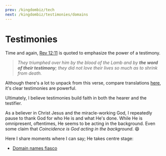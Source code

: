 ```yaml
---
prev: /kingdombiz/tech
next: /kingdombiz/testimonies/domains
---
```


# Testimonies

Time and again, [Rev 12:11][rev.12.11 niv] is quoted to emphasize the power of a testimony.

> _They triumphed over him by the blood of the Lamb and by **the word of their testimony**; they did not love their lives so much as to shrink from death._

Although there's a lot to unpack from this verse, compare translations [here][rev.12.11], it's clear testimonies are powerful.

Ultimately, I believe testimonies build faith in both the hearer and the testifier.

As a believer in Christ Jesus and the miracle-working God, I repeatedly pause to thank God for who He is and what He's done. While He is omnipresent, oftentimes, He seems to be acting in the background. Even some claim that _Coincidence is God acting in the background_. :smile:

Here I share moments where I can say; He takes centre stage:

- [Domain names fiasco][domains]

[rev.12.11 niv]: https://www.bible.com/bible/111/REV.12.11.NIV
[rev.12.11]: https://www.bible.com/bible/compare/REV.12.11
[domains]: /kingdombiz/testimonies/domains
